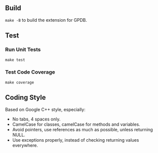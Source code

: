 ## Build

`make -B` to build the extension for GPDB.

## Test

### Run Unit Tests

`make test`

### Test Code Coverage

`make coverage`

## Coding Style

Based on Google C++ style, especially:

- No tabs, 4 spaces only.
- CamelCase for classes, camelCase for methods and variables.
- Avoid pointers, use references as much as possible, unless returning NULL.
- Use exceptions properly, instead of checking returning values everywhere.
